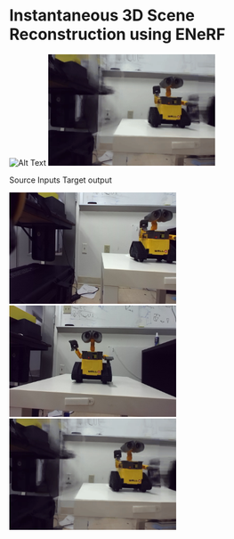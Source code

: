 # Instantaneous 3D Scene Reconstruction using ENeRF




<img src="armcam.gif" alt="Alt Text" width="300" height="200">  <img src="walle.gif" alt="Alt Text" width="300" height="200">

Source Inputs                                                                                                                                                    Target output


<img src="demo_wall3_src2.png" alt="Alt Text" width="300" height="200">  <img src="demo_walle_src1.png" alt="Alt Text" width="300" height="200">     <img src="walle.gif" alt="Alt Text" width="300" height="200">
